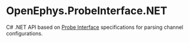 # OpenEphys.ProbeInterface.NET
C# .NET API based on [Probe Interface](https://probeinterface.readthedocs.io/en/main/index.html) specifications for parsing channel configurations.
